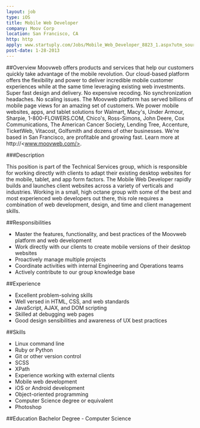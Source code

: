```yaml
---
layout: job
type: iOS
title: Mobile Web Developer
company: Moov Corp
location: San Francisco, CA
http: http
apply: www.startuply.com/Jobs/Mobile_Web_Developer_8823_1.aspx?utm_source=Workcreative.net
post-date: 1-28-2013
---
```


##Overview
Moovweb offers products and services that help our customers quickly take advantage of the mobile revolution. Our cloud-based platform offers the flexibility and power to deliver incredible mobile customer experiences while at the same time leveraging existing web investments. Super fast design and delivery. No expensive recoding. No synchronization headaches. No scaling issues. The Moovweb platform has served billions of mobile page views for an amazing set of customers. We power mobile websites, apps, and tablet solutions for Walmart, Macy's, Under Armour, Sharpie, 1-800-FLOWERS.COM, Chico's, Ross-Simons, John Deere, Cox Communications, The American Cancer Society, Lending Tree, Accenture, TicketWeb, Vitacost, Golfsmith and dozens of other businesses. We're based in San Francisco, are profitable and growing fast. Learn more at http://<www.moovweb.com/>.

###Description

This position is part of the Technical Services group, which is responsible for working directly with clients to adapt their existing desktop websites for the mobile, tablet, and app form factors. The Mobile Web Developer rapidly builds and launches client websites across a variety of verticals and industries. Working in a small, high octane group with some of the best and most experienced web developers out there, this role requires a combination of web development, design, and time and client management skills.

##Responsibilities
* Master the features, functionality, and best practices of the Moovweb platform and web development
* Work directly with our clients to create mobile versions of their desktop websites
* Proactively manage multiple projects
* Coordinate activities with internal Engineering and Operations teams
* Actively contribute to our group knowledge base

##Experience
* Excellent problem-solving skills
* Well versed in HTML, CSS, and web standards
* JavaScript, AJAX, and DOM scripting
* Skilled at debugging web pages
* Good design sensibilities and awareness of UX best practices

##Skills
* Linux command line
* Ruby or Python
* Git or other version control
* SCSS
* XPath
* Experience working with external clients
* Mobile web development
* iOS or Android development
* Object-oriented programming
* Computer Science degree or equivalent
* Photoshop

##Education
Bachelor Degree - Computer Science